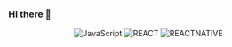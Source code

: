 ### Hi there 👋

<div align=center>

  ![JavaScript](https://img.shields.io/badge/JavaScript-FFFF00.svg?&style=for-the-badge&logo=JavaScript&logoColor=000000)
  ![REACT](https://img.shields.io/badge/React-3178C6.svg?&style=for-the-badge&logo=React&logoColor=FFFFFF)
  ![REACTNATIVE](https://img.shields.io/badge/REACTNATIVE-3178C6.svg?&style=for-the-badge&logo=TypeScript&logoColor=000000)
</div>
